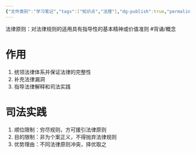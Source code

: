 ```yaml
---
{"文件类别":"学习笔记","tags":["知识点","法理"],"dg-publish":true,"permalink":"/学习笔记studyup/法理学/法律原则/","dgPassFrontmatter":true,"created":"2024-10-25T13:59:50.376+08:00","updated":"2024-10-25T14:00:50.050+08:00"}
---
```


法律原则：对法律规则的适用具有指导性的基本精神或价值准则 #背诵/概念 
# 作用
1. 统领法律体系并保证法律的完整性
2. 补充法律漏洞
3. 指导法律解释和司法实践
# 司法实践
1. 顺位限制：穷尽规则，方可援引法律原则
2. 目的限制：非为个案正义，不得抛弃法律规则
3. 优势理由：不同法律原则冲突，择优取之